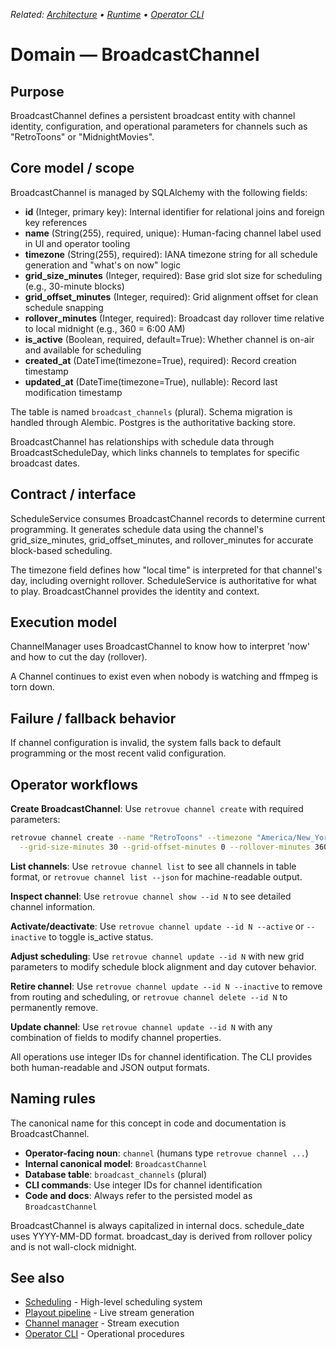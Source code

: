 _Related: [Architecture](../architecture/ArchitectureOverview.md) • [Runtime](../runtime/ChannelManager.md) • [Operator CLI](../operator/CLI.md)_

# Domain — BroadcastChannel

## Purpose

BroadcastChannel defines a persistent broadcast entity with channel identity, configuration, and operational parameters for channels such as "RetroToons" or "MidnightMovies".

## Core model / scope

BroadcastChannel is managed by SQLAlchemy with the following fields:

- **id** (Integer, primary key): Internal identifier for relational joins and foreign key references
- **name** (String(255), required, unique): Human-facing channel label used in UI and operator tooling
- **timezone** (String(255), required): IANA timezone string for all schedule generation and "what's on now" logic
- **grid_size_minutes** (Integer, required): Base grid slot size for scheduling (e.g., 30-minute blocks)
- **grid_offset_minutes** (Integer, required): Grid alignment offset for clean schedule snapping
- **rollover_minutes** (Integer, required): Broadcast day rollover time relative to local midnight (e.g., 360 = 6:00 AM)
- **is_active** (Boolean, required, default=True): Whether channel is on-air and available for scheduling
- **created_at** (DateTime(timezone=True), required): Record creation timestamp
- **updated_at** (DateTime(timezone=True), nullable): Record last modification timestamp

The table is named `broadcast_channels` (plural). Schema migration is handled through Alembic. Postgres is the authoritative backing store.

BroadcastChannel has relationships with schedule data through BroadcastScheduleDay, which links channels to templates for specific broadcast dates.

## Contract / interface

ScheduleService consumes BroadcastChannel records to determine current programming. It generates schedule data using the channel's grid_size_minutes, grid_offset_minutes, and rollover_minutes for accurate block-based scheduling.

The timezone field defines how "local time" is interpreted for that channel's day, including overnight rollover. ScheduleService is authoritative for what to play. BroadcastChannel provides the identity and context.

## Execution model

ChannelManager uses BroadcastChannel to know how to interpret 'now' and how to cut the day (rollover).

A Channel continues to exist even when nobody is watching and ffmpeg is torn down.

## Failure / fallback behavior

If channel configuration is invalid, the system falls back to default programming or the most recent valid configuration.

## Operator workflows

**Create BroadcastChannel**: Use `retrovue channel create` with required parameters:

```bash
retrovue channel create --name "RetroToons" --timezone "America/New_York" \
  --grid-size-minutes 30 --grid-offset-minutes 0 --rollover-minutes 360 --active
```

**List channels**: Use `retrovue channel list` to see all channels in table format, or `retrovue channel list --json` for machine-readable output.

**Inspect channel**: Use `retrovue channel show --id N` to see detailed channel information.

**Activate/deactivate**: Use `retrovue channel update --id N --active` or `--inactive` to toggle is_active status.

**Adjust scheduling**: Use `retrovue channel update --id N` with new grid parameters to modify schedule block alignment and day cutover behavior.

**Retire channel**: Use `retrovue channel update --id N --inactive` to remove from routing and scheduling, or `retrovue channel delete --id N` to permanently remove.

**Update channel**: Use `retrovue channel update --id N` with any combination of fields to modify channel properties.

All operations use integer IDs for channel identification. The CLI provides both human-readable and JSON output formats.

## Naming rules

The canonical name for this concept in code and documentation is BroadcastChannel.

- **Operator-facing noun**: `channel` (humans type `retrovue channel ...`)
- **Internal canonical model**: `BroadcastChannel`
- **Database table**: `broadcast_channels` (plural)
- **CLI commands**: Use integer IDs for channel identification
- **Code and docs**: Always refer to the persisted model as `BroadcastChannel`

BroadcastChannel is always capitalized in internal docs. schedule_date uses YYYY-MM-DD format. broadcast_day is derived from rollover policy and is not wall-clock midnight.

## See also

- [Scheduling](Scheduling.md) - High-level scheduling system
- [Playout pipeline](PlayoutPipeline.md) - Live stream generation
- [Channel manager](../runtime/ChannelManager.md) - Stream execution
- [Operator CLI](../operator/CLI.md) - Operational procedures
